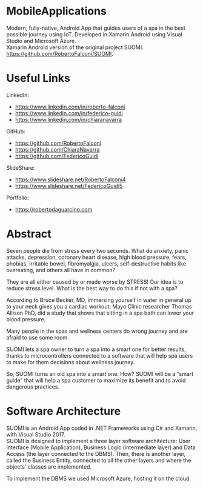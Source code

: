 #  MobileApplications
Modern, fully-native, Android App that guides users of a spa in the best possible journey using IoT. Developed in Xamarin.Android using Visual Studio and Microsoft Azure.  
Xamarin Android version of the original project SUOMI: https://github.com/RobertoFalconi/SUOMI.  
  
# Useful Links

LinkedIn:  
- https://www.linkedin.com/in/roberto-falconi  
- https://www.linkedin.com/in/federico-guidi  
- https://www.linkedin.com/in/chiaranavarra  
   
GitHub:  
- https://github.com/RobertoFalconi
- https://github.com/ChiaraNavarra
- https://github.com/FedericoGuidi

SlideShare:  
- https://www.slideshare.net/RobertoFalconi4
- https://www.slideshare.net/FedericoGuidi5

Portfolio:
- https://robertodaguarcino.com  
  
# Abstract
Seven people die from stress every two seconds. What do anxiety, panic attacks, depression, coronary heart disease, high blood pressure, fears, phobias, irritable bowel, fibromyalgia, ulcers, self-destructive habits like overeating, and others all have in common?

They are all either caused by or made worse by STRESS! Our idea is to reduce stress level. What is the best way to do this if not with a spa?

According to Bruce Becker, MD, immersing yourself in water in general up to your neck gives you a cardiac workout; Mayo Clinic researcher Thomas Allison PhD, did a study that shows that sitting in a spa bath can lower your blood pressure.

Many people in the spas and wellness centers do wrong journey and are afraid to use some room.

SUOMI lets a spa owner to turn a spa into a smart one for better results, thanks to microcontrollers connected to a software that will help spa users to make for them decisions about wellness journey.

So, SUOMI turns an old spa into a smart one. How? SUOMI will be a “smart guide” that will help a spa customer to maximize its benefit and to avoid dangerous practices.

# Software Architecture
SUOMI is an Android App coded in .NET Frameworks using C# and Xamarin, with Visual Studio 2017.  
SUOMI is designed to implement a three layer software architecture: User Interface (Mobile Application), Business Logic (intermediate layer) and Data Access (the layer connected to the DBMS). Then, there is another layer, called the Business Entity, connected to all the other layers and where the objects' classes are implemented.  
  
To implement the DBMS we used Microsoft Azure, hosting it on the cloud.
